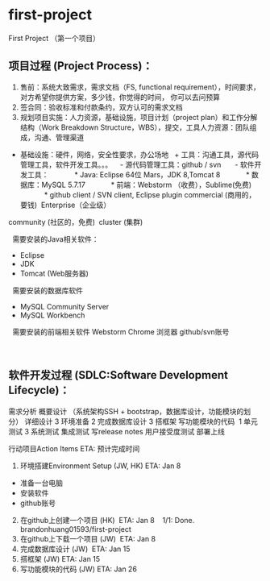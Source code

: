 # first-project


First Project （第一个项目）

## 项目过程 (Project Process)：

1. 售前：系统大致需求，需求文档（FS, functional requirement），时间要求， 对方希望你提供方案，多少钱，你觉得的时间， 你可以去问预算
2. 签合同：验收标准和付款条约，双方认可的需求文档
3. 规划项目实施：人力资源，基础设施，项目计划（project plan）和工作分解结构（Work Breakdown Structure，WBS），提交，工具人力资源：团队组成，沟通、管理渠道
  + 基础设施：硬件，网络，安全性要求，办公场地
  + 工具：沟通工具，源代码管理工具，软件开发工具。。。
      - 源代码管理工具：github / svn
      - 软件开发工具：
            * Java: Eclipse 64位 Mars，JDK 8,Tomcat 8
            * 数据库：MySQL 5.7.17
            * 前端：Webstorm （收费），Sublime(免费)
            * github client / SVN client, Eclipse plugin
commercial
(商用的，要钱)  Enterprise（企业级）

community
(社区的，免费)  cluster (集群)

 
需要安装的Java相关软件：
* Eclipse
* JDK
* Tomcat (Web服务器)

 
需要安装的数据库软件
* MySQL Community Server
* MySQL Workbench

 
需要安装的前端相关软件
Webstorm
Chrome 浏览器
github/svn账号

 
## 软件开发过程 (SDLC:Software Development Lifecycle)：
需求分析
概要设计 （系统架构SSH + bootstrap，数据库设计，功能模块的划分）
详细设计 3
环境准备 2
完成数据库设计 3
搭框架
写功能模块的代码  1
单元测试 3
系统测试
集成测试
写release notes
用户接受度测试
部署上线
 

行动项目Action Items 
ETA: 预计完成时间

1. 环境搭建Environment Setup (JW, HK) ETA: Jan 8
  + 准备一台电脑 
  + 安装软件
  + github账号
  
2. 在github上创建一个项目 (HK)  ETA: Jan 8
    1/1: Done. brandonhuang01593/first-project 
3. 在github上下载一个项目 (JW)  ETA: Jan 8
4. 完成数据库设计 (JW)  ETA: Jan 15
5. 搭框架 (JW) ETA: Jan 15
6. 写功能模块的代码 (JW) ETA: Jan 26









